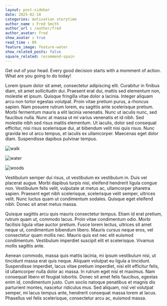 ```yaml
---
layout: post-sidebar
date: 2025-02-10
categories: motivation storytime
author_name : Fred Smith
author_url : /author/fred
author_avatar: fred
show_avatar : true
read_time : 09
feature_image: feature-water
show_related_posts: false
square_related: recommend-spain
---
```


Get out of your head. Every good decision starts with a momment of action. What are you going to do today!

Lorem ipsum dolor sit amet, consectetur adipiscing elit. Curabitur in finibus diam, sit amet sollicitudin dui. Praesent erat dui, mattis sed elementum non, molestie et ipsum. Quisque fringilla vitae dolor a lacinia. Integer aliquam arcu non tortor egestas volutpat. Proin vitae pretium purus, a rhoncus sapien. Nam posuere rutrum lorem, eu sagittis ante scelerisque pretium. Morbi fermentum mauris a elit lacinia venenatis. Nunc ut iaculis nunc, sed faucibus nulla. Nunc at massa ut mi varius venenatis et id nibh. Sed molestie nibh sed risus mattis elementum. Ut iaculis, dolor sed consequat efficitur, nisi risus scelerisque dui, at bibendum velit nisi quis risus. Nunc gravida leo ut arcu tempus, et iaculis ex ullamcorper. Maecenas eget dolor diam. Suspendisse dapibus pulvinar tempus.

![walk]({{site.url}}/{{site.baseurl}}img/post-assets/walk.jpg)

![water]({{site.url}}/{{site.baseurl}}img/post-assets/water.jpg)

![woods]({{site.url}}/{{site.baseurl}}img/post-assets/woods.jpg)

Vestibulum semper dui risus, ut vestibulum ex vestibulum in. Duis vel placerat augue. Morbi dapibus turpis nisi, eleifend hendrerit ligula congue non. Vestibulum felis velit, vulputate at metus ac, ullamcorper pharetra sapien. Praesent eget nibh scelerisque, scelerisque velit semper, ultrices velit. Nunc luctus quam ut condimentum sodales. Quisque eget eleifend nibh. Donec sit amet metus massa.

Quisque sagittis arcu quis mauris consectetur tempus. Etiam id erat pretium, rutrum quam ut, commodo lacus. Proin vitae condimentum odio. Morbi facilisis ligula vitae auctor pretium. Fusce lorem lectus, ultrices sit amet neque ut, condimentum bibendum libero. Mauris cursus neque eros, vel consectetur quam mollis nec. Mauris quis est nec elit euismod condimentum. Vestibulum imperdiet suscipit elit et scelerisque. Vivamus mollis sagittis ante.

Aenean commodo, massa quis mattis lacinia, mi ipsum vestibulum nisi, ut tincidunt massa erat quis neque. Aliquam volutpat eu ligula a tincidunt. Suspendisse imperdiet, lacus vitae pretium imperdiet, nisi elit efficitur felis, id ullamcorper nulla dolor ac massa. In rutrum eget nisi et maximus. Nam consequat libero et feugiat lobortis. Donec sit amet felis faucibus, egestas enim id, condimentum justo. Cum sociis natoque penatibus et magnis dis parturient montes, nascetur ridiculus mus. Sed aliquam, nisl vel volutpat semper, mi lacus tempus ante, hendrerit consequat massa lorem at lacus. Phasellus vel felis scelerisque, consectetur arcu ac, euismod massa.

